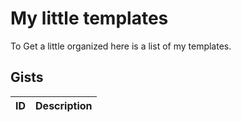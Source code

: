 # My little templates

To Get a little organized here is a list of my templates.

## Gists

| ID | Description |
| --- | --- |
